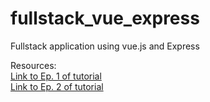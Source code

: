 # fullstack_vue_express
Fullstack application using vue.js and Express

Resources:  
[Link to Ep. 1 of tutorial](https://www.youtube.com/watch?v=j55fHUJqtyw)  
[Link to Ep. 2 of tutorial](https://www.youtube.com/watch?v=X-JZ-QPApUs)  
